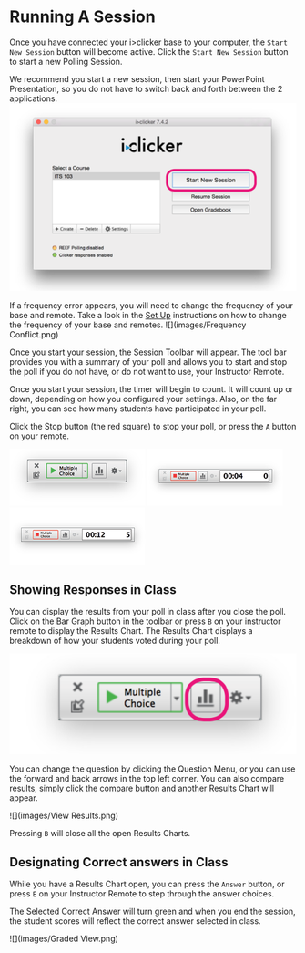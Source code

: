 # Running A Session

Once you have connected your i>clicker base to your computer, the `Start New Session` button will become active. Click the `Start New Session` button to start a new Polling Session.

We recommend you start a new session, then start your PowerPoint Presentation, so you do not have to switch back and forth between the 2 applications.
![](images/start_session.png)

If a frequency error appears, you will need to change the frequency of your base and remote. Take a look in the [Set Up](setup.md) instructions on how to change the frequency of your base and remotes.
![](images/Frequency Conflict.png)

Once you start your session, the Session Toolbar will appear. The tool bar provides you with a summary of your poll and allows you to start and stop the poll if you do not have, or do not want to use, your Instructor Remote.

Once you start your session, the timer will begin to count. It will count up or down, depending on how you configured your settings. Also, on the far right, you can see how many students have participated in your poll.

Click the Stop button (the red square) to stop your poll, or press the `A` button on your remote.

![](images/Start_Session_Toolbar.png)
![](images/Stop_Session_Toolbar.png)
![](images/Stop_Session_Toolbar_with_Responses.png)


## Showing Responses in Class

You can display the results from your poll in class after you close the poll. Click on the Bar Graph button in the toolbar or press `B` on your instructor remote to display the Results Chart. The Results Chart displays a breakdown of how your students voted during your poll.

![](images/show_results_tb.png)

You can change the question by clicking the Question Menu, or you can use the forward and back arrows in the top left corner. You can also compare results, simply click the compare button and another Results Chart will appear.

![](images/View Results.png)

Pressing `B` will close all the open Results Charts.

## Designating Correct answers in Class

While you have a Results Chart open, you can press the `Answer` button, or press `E` on your Instructor Remote to step through the answer choices.

The Selected Correct Answer will turn green and when you end the session, the student scores will reflect the correct answer selected in class.

![](images/Graded View.png)

